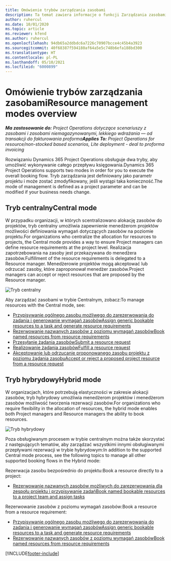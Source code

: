 ```yaml
---
title: Omówienie trybów zarządzania zasobami
description: Ta temat zawiera informacje o funkcji Zarządzania zasobami w rozwiązaniu Dynamics 365 Project Operations.
author: ruhercul
ms.date: 10/01/2020
ms.topic: article
ms.reviewer: kfend
ms.author: ruhercul
ms.openlocfilehash: 94db65a2ddbdc6a7226c70907bcce4c45b4a3923
ms.sourcegitcommit: 40f68387f594180af64a5e5c748b6efa188bd300
ms.translationtype: HT
ms.contentlocale: pl-PL
ms.lasthandoff: 05/10/2021
ms.locfileid: "6000899"
---
```

# <a name="resource-management-modes-overview"></a><span data-ttu-id="09f26-103">Omówienie trybów zarządzania zasobami</span><span class="sxs-lookup"><span data-stu-id="09f26-103">Resource management modes overview</span></span>

<span data-ttu-id="09f26-104">_**Ma zastosowanie do:** Project Operations dotyczące scenariuszy z zasobami i zasobami niemagazynowanymi, lekkiego wdrażania — od transakcji do fakturowania proforma_</span><span class="sxs-lookup"><span data-stu-id="09f26-104">_**Applies To:** Project Operations for resource/non-stocked based scenarios, Lite deployment - deal to proforma invoicing_</span></span>


<span data-ttu-id="09f26-105">Rozwiązaniu Dynamics 365 Project Operations obsługuje dwa tryby, aby umożliwić wykonywanie całego przepływu księgowania.</span><span class="sxs-lookup"><span data-stu-id="09f26-105">Dynamics 365 Project Operations supports two modes in order for you to execute the overall booking flow.</span></span> <span data-ttu-id="09f26-106">Tryb zarządzania jest definiowany jako parametr projektu i może zostać zmodyfikowany, jeśli wystąpi taka konieczność.</span><span class="sxs-lookup"><span data-stu-id="09f26-106">The mode of management is defined as a project parameter and can be modified if your business needs change.</span></span>    

## <a name="central-mode"></a><span data-ttu-id="09f26-107">Tryb centralny</span><span class="sxs-lookup"><span data-stu-id="09f26-107">Central mode</span></span>
<span data-ttu-id="09f26-108">W przypadku organizacji, w których scentralizowano alokację zasobów do projektów, tryb centralny umożliwia zapewnienie menedżerom projektów możliwości definiowania wymagań dotyczących zasobów na poziomie projektu.</span><span class="sxs-lookup"><span data-stu-id="09f26-108">For organizations who centralize the allocation for resources to projects, the Central mode provides a way to ensure Project managers can define resource requirements at the project level.</span></span> <span data-ttu-id="09f26-109">Realizacja zapotrzebowania na zasoby jest przekazywana do menedżera zasobów.</span><span class="sxs-lookup"><span data-stu-id="09f26-109">Fulfillment of the resource requirements is delegated to a Resource manager.</span></span> <span data-ttu-id="09f26-110">Menedżerowie projektów mogą akceptować lub odrzucać zasoby, które zaproponował menedżer zasobów.</span><span class="sxs-lookup"><span data-stu-id="09f26-110">Project managers can accept or reject resources that are proposed by the Resource manager.</span></span>

![Tryb centralny](./media/resource-management-central.png)

<span data-ttu-id="09f26-112">Aby zarządzać zasobami w trybie Centralnym, zobacz:</span><span class="sxs-lookup"><span data-stu-id="09f26-112">To manage resources with the Central mode, see:</span></span>

- [<span data-ttu-id="09f26-113">Przypisywanie ogólnego zasobu możliwego do zarezerwowania do zadania i generowanie wymagań zasobów</span><span class="sxs-lookup"><span data-stu-id="09f26-113">Assign generic bookable resources to a task and generate resource requirements</span></span>](/dynamics365/project-service/assign-generic-bookable-resource)
- [<span data-ttu-id="09f26-114">Rezerwowanie nazwanych zasobów z poziomu wymagań zasobów</span><span class="sxs-lookup"><span data-stu-id="09f26-114">Book named resources from resource requirements</span></span>](/dynamics365/project-service/book-named-resource)
- [<span data-ttu-id="09f26-115">Przesyłanie żądania zasobów</span><span class="sxs-lookup"><span data-stu-id="09f26-115">Submit a resource request</span></span>](/dynamics365/project-service/submit-resource-request)
- [<span data-ttu-id="09f26-116">Realizowanie żądania zasobów</span><span class="sxs-lookup"><span data-stu-id="09f26-116">Fulfill a resource request</span></span>](/dynamics365/project-service/resource-management-fulfill-requests)
- [<span data-ttu-id="09f26-117">Akceptowanie lub odrzucanie proponowanego zasobu projektu z poziomu żądania zasobu</span><span class="sxs-lookup"><span data-stu-id="09f26-117">Accept or reject a proposed project resource from a resource request</span></span>](/dynamics365/project-service/accept-reject-proposed-resource)

## <a name="hybrid-mode"></a><span data-ttu-id="09f26-118">Tryb hybrydowy</span><span class="sxs-lookup"><span data-stu-id="09f26-118">Hybrid mode</span></span>
<span data-ttu-id="09f26-119">W organizacjach, które potrzebują elastyczności w zakresie alokacji zasobów, tryb hybrydowy umożliwia menedżerom projektów i menedżerom zasobów możliwość tworzenia rezerwacji zasobów.</span><span class="sxs-lookup"><span data-stu-id="09f26-119">For organizations who require flexibility in the allocation of resources, the hybrid mode enables both Project managers and Resource managers the ability to book resources.</span></span>

![Tryb hybrydowy](./media/resource-management-hybrid.png)

<span data-ttu-id="09f26-121">Poza obsługiwanym procesem w trybie centralnym można także skorzystać z następujących tematów, aby zarządzać wszystkimi innymi obsługiwanymi przepływami rezerwacji w trybie hybrydowym:</span><span class="sxs-lookup"><span data-stu-id="09f26-121">In addition to the supported Central mode process, see the following topics to manage all other supported booking flows in the Hybrid mode:</span></span>

<span data-ttu-id="09f26-122">Rezerwacja zasobu bezpośrednio do projektu:</span><span class="sxs-lookup"><span data-stu-id="09f26-122">Book a resource directly to a project:</span></span>
- [<span data-ttu-id="09f26-123">Rezerwowanie nazwanych zasobów możliwych do zarezerwowania dla zespołu projektu i przypisywanie zadań</span><span class="sxs-lookup"><span data-stu-id="09f26-123">Book named bookable resources to a project team and assign tasks</span></span>](/dynamics365/project-service/assign-named-bookable-resource)

<span data-ttu-id="09f26-124">Rezerwowanie zasobów z poziomu wymagań zasobów:</span><span class="sxs-lookup"><span data-stu-id="09f26-124">Book a resource from a resource requirement:</span></span>
- [<span data-ttu-id="09f26-125">Przypisywanie ogólnego zasobu możliwego do zarezerwowania do zadania i generowanie wymagań zasobów</span><span class="sxs-lookup"><span data-stu-id="09f26-125">Assign generic bookable resources to a task and generate resource requirements</span></span>](/dynamics365/project-service/assign-generic-bookable-resource)
- [<span data-ttu-id="09f26-126">Rezerwowanie nazwanych zasobów z poziomu wymagań zasobów</span><span class="sxs-lookup"><span data-stu-id="09f26-126">Book named resources from resource requirements</span></span>](/dynamics365/project-service/book-named-resource)


[!INCLUDE[footer-include](../includes/footer-banner.md)]